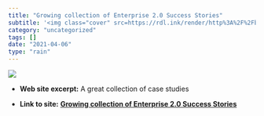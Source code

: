 ```yaml
---
title: "Growing collection of Enterprise 2.0 Success Stories"
subtitle: '<img class="cover" src=https://rdl.ink/render/http%3A%2F%2Fbillives.typepad.com%2Fportals_and_km%2F2...'
category: "uncategorized"
tags: []
date: "2021-04-06"
type: "rain"
---
```

<img class="cover" src=https://rdl.ink/render/http%3A%2F%2Fbillives.typepad.com%2Fportals_and_km%2F2007%2F09%2Fgrowing-collect.html>



* **Web site excerpt:** A great collection of case studies

* **Link to site:** **[Growing collection of Enterprise 2.0 Success Stories](http://billives.typepad.com/portals_and_km/2007/09/growing-collect.html)**